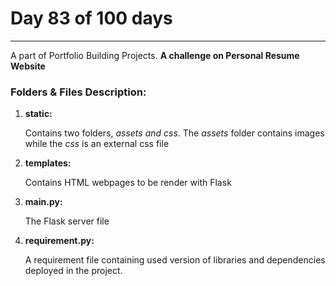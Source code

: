 <h1>Day 83 of 100 days</h1>
<hr>

<p>A part of Portfolio Building Projects.
<strong>A challenge on Personal Resume Website</strong></p>

<h3>Folders & Files Description:</h3>

<ol>
<li>
    <strong>static:</strong>
    <p>Contains two folders, <em>assets and css</em>.
    The <em>assets</em> folder contains images while the <em>css</em> is an external css file</p>
</li>
<li>
    <strong>templates:</strong>
    <p>Contains HTML webpages to be render with Flask</p>
</li>
<li>
    <strong>main.py:</strong>
    <p>The Flask server file</p>
</li>
<li>
    <strong>requirement.py:</strong>
    <p>A requirement file containing used version of libraries and dependencies deployed in the project.</p>
</li>
</ol>
